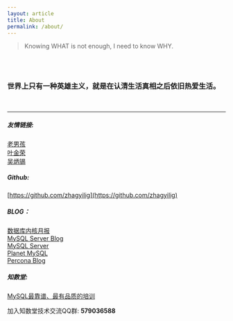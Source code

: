 ```yaml
---
layout: article
title: About
permalink: /about/
---
```


> Knowing WHAT is not enough, I need to know WHY.      

<br/> 
<br/>     

### 世界上只有一种英雄主义，就是在认清生活真相之后依旧热爱生活。
<br/>     

---

##### 友情链接:
[老男孩](http://oldboy.blog.51cto.com/)  
[叶金荣](http://imysql.com/)    
[吴炳锡](http://wubx.net/)     


##### Github:
[https://github.com/zhagyilig](https://github.com/zhagyilig) 


##### BLOG：
[数据库内核月报](http://mysql.taobao.org/monthly/)    
[MySQL Server Blog](http://mysqlserverteam.com/)      
[MySQL Server](https://dev.mysql.com/doc/refman/)    
[Planet MySQL](https://planet.mysql.com/zh/)    
[Percona Blog](https://www.percona.com/blog/)      

   
##### 知数堂:     
[MySQL最靠谱、最有品质的培训](http://zhishutang.com/)       

加入知数堂技术交流QQ群: **579036588**




